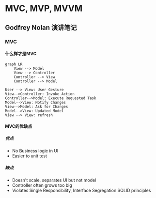 # MVC, MVP, MVVM

## Godfrey Nolan 演讲笔记

### MVC

#### 什么样才是MVC

```mermaid
graph LR
    View --> Model
    View --> Controller
    Controller --> View
    Controller --> Model
```

```sequence
User --> View: User Gesture
View-->Controller: Invoke Action
Controller-->Model: Execute Requested Task
Model-->View: Notify Changes
View-->Model: Ask for Changes
Model-->View: Updated Model
View --> View: refresh
```


#### MVC的优缺点

##### 优点

- No Business logic in UI
- Easier to unit test

##### 缺点

- Doesn't scale, separates UI but not model
- Controller often grows too big
- Violates Single Responsibility, Interface Segregation SOLID principles